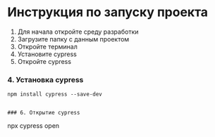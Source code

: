 # Инструкция по запуску проекта
  1.  Для начала откройте среду разработки
  2.  Загрузите папку с данным проектом
  3.  Откройте терминал
  4.  Установите cypress
  5.  Откройте cypress

### 4. Установка cypress
```
npm install cypress --save-dev
```
```

### 6. Открытие cypress
```
npx cypress open
```
